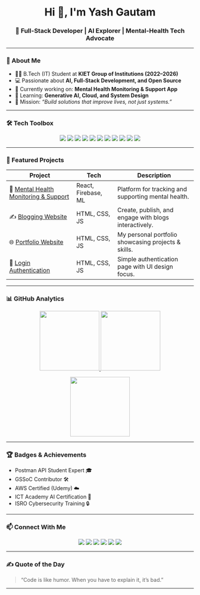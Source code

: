 <h1 align="center">Hi 👋, I'm Yash Gautam</h1>
<h3 align="center">🚀 Full-Stack Developer | AI Explorer | Mental-Health Tech Advocate</h3>

---

### 🌟 About Me
- 🧑‍🎓 B.Tech (IT) Student at **KIET Group of Institutions (2022–2026)**  
- 💻 Passionate about **AI, Full-Stack Development, and Open Source**  
- 🧠 Currently working on: **Mental Health Monitoring & Support App**  
- 🌱 Learning: **Generative AI, Cloud, and System Design**  
- 🎯 Mission: *“Build solutions that improve lives, not just systems.”*  

---

### 🛠️ Tech Toolbox
<p align="center">
  <img src="https://img.shields.io/badge/C-00599C?style=for-the-badge&logo=c&logoColor=white"/>
  <img src="https://img.shields.io/badge/C++-00599C?style=for-the-badge&logo=cplusplus&logoColor=white"/>
  <img src="https://img.shields.io/badge/Python-14354C?style=for-the-badge&logo=python&logoColor=white"/>
  <img src="https://img.shields.io/badge/Java-ED8B00?style=for-the-badge&logo=java&logoColor=white"/>
  <img src="https://img.shields.io/badge/HTML5-E34F26?style=for-the-badge&logo=html5&logoColor=white"/>
  <img src="https://img.shields.io/badge/CSS3-1572B6?style=for-the-badge&logo=css3&logoColor=white"/>
  <img src="https://img.shields.io/badge/JavaScript-F7DF1E?style=for-the-badge&logo=javascript&logoColor=black"/>
  <img src="https://img.shields.io/badge/React-20232A?style=for-the-badge&logo=react&logoColor=61DAFB"/>
  <img src="https://img.shields.io/badge/Firebase-FFCA28?style=for-the-badge&logo=firebase&logoColor=black"/>
  <img src="https://img.shields.io/badge/Tailwind_CSS-38B2AC?style=for-the-badge&logo=tailwind-css&logoColor=white"/>
  <img src="https://img.shields.io/badge/MySQL-4479A1?style=for-the-badge&logo=mysql&logoColor=white"/>
</p>

---

### 🚀 Featured Projects
| Project | Tech | Description |
|---------|------|-------------|
| 🧠 <a href="https://github.com/its-yash0003/Mental-Health" target="_blank" rel="noopener noreferrer">Mental Health Monitoring & Support</a> | React, Firebase, ML | Platform for tracking and supporting mental health. |
| ✍️ <a href="https://github.com/its-yash0003/blogging-site" target="_blank" rel="noopener noreferrer">Blogging Website</a> | HTML, CSS, JS | Create, publish, and engage with blogs interactively. |
| 🌐 <a href="https://portfolio-alpha-teal-13.vercel.app/" target="_blank" rel="noopener noreferrer">Portfolio Website</a> | HTML, CSS, JS | My personal portfolio showcasing projects & skills. |
| 🔑 <a href="https://github.com/its-yash0003/Login-Authentication" target="_blank" rel="noopener noreferrer">Login Authentication</a> | HTML, CSS, JS | Simple authentication page with UI design focus. |

---

### 📊 GitHub Analytics
<p align="center">
  <a href="https://github.com/its-yash0003" target="_blank" rel="noopener noreferrer">
    <img src="https://github-readme-stats.vercel.app/api?username=its-yash0003&show_icons=true&theme=radical" height="160"/>
  </a>
  <a href="https://github.com/its-yash0003" target="_blank" rel="noopener noreferrer">
    <img src="https://github-readme-stats.vercel.app/api/top-langs/?username=its-yash0003&layout=compact&theme=radical" height="160"/>
  </a>
</p>

<p align="center">
  <a href="https://github.com/its-yash0003" target="_blank" rel="noopener noreferrer">
    <img src="https://github-readme-streak-stats.herokuapp.com/?user=its-yash0003&theme=radical" height="160"/>
  </a>
</p>

---

### 🏆 Badges & Achievements
- Postman API Student Expert 🎓  
- GSSoC Contributor 🛠️  
- AWS Certified (Udemy) ☁️  
- ICT Academy AI Certification 🤖  
- ISRO Cybersecurity Training 🔒  

---

### 📫 Connect With Me
<p align="center">
  <a href="https://github.com/its-yash0003" target="_blank" rel="noopener noreferrer"><img src="https://img.shields.io/badge/GitHub-000?style=for-the-badge&logo=github&logoColor=white"/></a>
  <a href="https://www.linkedin.com/in/yash-g0003/" target="_blank" rel="noopener noreferrer"><img src="https://img.shields.io/badge/LinkedIn-0A66C2?style=for-the-badge&logo=linkedin&logoColor=white"/></a>
  <a href="mailto:yashgautam2407@gmail.com" target="_blank" rel="noopener noreferrer"><img src="https://img.shields.io/badge/Gmail-D14836?style=for-the-badge&logo=gmail&logoColor=white"/></a>
  <a href="https://leetcode.com/u/its_yash0003/" target="_blank" rel="noopener noreferrer"><img src="https://img.shields.io/badge/LeetCode-FFA116?style=for-the-badge&logo=leetcode&logoColor=white"/></a>
  <a href="https://twitter.com/itsyash0003" target="_blank" rel="noopener noreferrer"><img src="https://img.shields.io/badge/Twitter-1DA1F2?style=for-the-badge&logo=twitter&logoColor=white"/></a>
  <a href="https://instagram.com/y.a.s.h_0003" target="_blank" rel="noopener noreferrer"><img src="https://img.shields.io/badge/Instagram-E4405F?style=for-the-badge&logo=instagram&logoColor=white"/></a>
</p>

---

### ✍️ Quote of the Day
> “Code is like humor. When you have to explain it, it’s bad.”  

---
